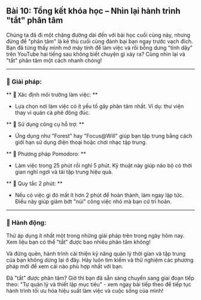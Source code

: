 ## Bài 10: Tổng kết khóa học – Nhìn lại hành trình "tắt" phân tâm

Chúng ta đã đi một chặng đường dài đến với bài học cuối cùng này, nhưng đừng để "phân tâm" là kẻ thù cuối cùng đánh bại bạn ngay trước vạch đích. Bạn đã từng thấy mình mở máy tính để làm việc và rồi bỗng dưng "tỉnh dậy" trên YouTube hai tiếng sau không biết chuyện gì xảy ra? Cùng nhìn lại và "tắt" phân tâm một cách nhanh chóng!

---

### 📌 Giải pháp:

** 🔹 Xác định môi trường làm việc: **
- Lựa chọn nơi làm việc có ít yếu tố gây phân tâm nhất. Ví dụ: thư viện thay vì quán cà phê đông đúc.

** 🔹 Sử dụng công cụ hỗ trợ: **
- Ứng dụng như "Forest" hay "Focus@Will" giúp bạn tập trung bằng cách giới hạn sử dụng điện thoại hoặc chơi nhạc tập trung.

** 🔹 Phương pháp Pomodoro: **
- Làm việc trong 25 phút rồi nghỉ 5 phút. Kỹ thuật này giúp não bộ có thời gian nghỉ ngơi và tái tập trung hiệu quả.

** 🔹 Quy tắc 2 phút: **
- Nếu có việc gì đó mất ít hơn 2 phút để hoàn thành, làm ngay lập tức. Điều này giúp giảm bớt "núi" công việc nhỏ mà bạn cứ trì hoãn.

---

### 🚀 Hành động:

Thử áp dụng ít nhất một trong những giải pháp trên trong ngày hôm nay. Xem liệu bạn có thể "tắt" được bao nhiêu phân tâm không!

Và đừng quên, hành trình cải thiện kỹ năng quản lý thời gian và tập trung của bạn không dừng lại ở đây. Hãy luôn tìm kiếm và thử nghiệm các phương pháp mới để xem cái nào phù hợp nhất với bạn.

Đã "tắt" được phân tâm? Giờ thì bạn đã sẵn sàng chuyển sang giai đoạn tiếp theo: "Tự quản lý và thiết lập mục tiêu" - xem ngay bài tiếp theo để tiếp tục hành trình tối ưu hóa hiệu suất làm việc và cuộc sống của mình!